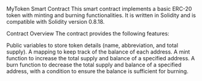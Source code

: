 MyToken Smart Contract
This smart contract implements a basic ERC-20 token with minting and burning functionalities. It is written in Solidity and is compatible with Solidity version 0.8.18.

Contract Overview
The contract provides the following features:

Public variables to store token details (name, abbreviation, and total supply).
A mapping to keep track of the balance of each address.
A mint function to increase the total supply and balance of a specified address.
A burn function to decrease the total supply and balance of a specified address, with a condition to ensure the balance is sufficient for burning.
